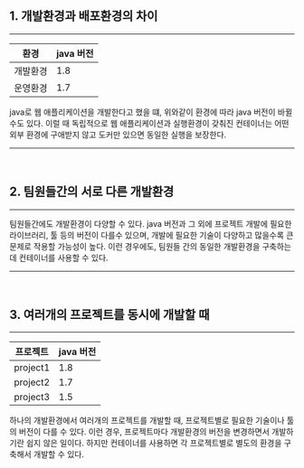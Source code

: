 ## 1. 개발환경과 배포환경의 차이
---
|환경|java 버전|
|---|---|
|개발환경|1.8|
|운영환경|1.7|

java로 웹 애플리케이션을 개발한다고 했을 떄, 위와같이 환경에 따라 java 버전이 바뀔수도 있다. 이럴 때 독립적으로 웹 애플리케이션과 실행환경이 갖춰진 컨테이너는 어떤 외부 환경에 구애받지 않고 도커만 있으면 동일한 실행을 보장한다.

---

<br/>

## 2. 팀원들간의 서로 다른 개발환경
---
팀원들간에도 개발환경이 다양할 수 있다.
java 버전과 그 외에 프로젝트 개발에 필요한 라이브러리, 툴 등의 버전이 다를수 있으며, 개발에 필요한 기술이 다양하고 많을수록 큰 문제로 작용할 가능성이 높다.
이런 경우에도, 팀원들 간의 동일한 개발환경을 구축하는데 컨테이너를 사용할 수 있다.

---

<br/>

## 3. 여러개의 프로젝트를 동시에 개발할 때
---
|프로젝트|java 버전|
|---|---|
|project1|1.8|
|project2|1.7|
|project3|1.5|

하나의 개발환경에서 여러개의 프로젝트를 개발할 때, 프로젝트별로 필요한 기술이나 툴의 버전이 다를 수 있다.
이런 경우, 프로젝트마다 개발환경의 버전을 변경하면서 개발하기란 쉽지 않은 일이다.
하지만 컨테이너를 사용하면 각 프로젝트별로 별도의 환경을 구축해서 개발할 수 있다.


